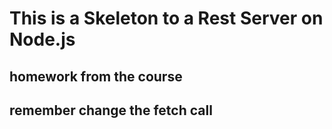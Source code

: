 # This is a Skeleton to a Rest Server on Node.js

## homework from the course

## remember change the fetch call
